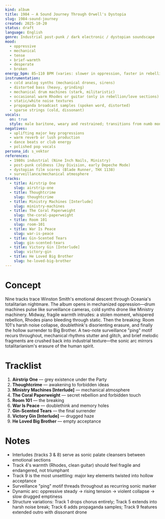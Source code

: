 ```yaml
---
kind: album
title: 1984 — A Sound Journey Through Orwell's Dystopia
slug: 1984-sound-journey
created: 2025-10-20
status: draft
language: English
genre: Industrial post-punk / dark electronic / dystopian soundscape
mood:
  - oppressive
  - mechanical
  - tense
  - brief-warmth
  - desperate
  - broken
energy_bpm: 85–110 BPM (varies: slower in oppression, faster in rebellion, crawling at surrender)
instrumentation:
  - cold analog synths (mechanical drones, sirens)
  - distorted bass (heavy, grinding)
  - mechanical drum machines (stark, militaristic)
  - occasional warm Rhodes or guitar (only in rebellion/love sections)
  - static/white noise textures
  - propaganda broadcast samples (spoken word, distorted)
  - sparse strings (cold, dissonant)
vocals:
  on: true
  style: male baritone, weary and restrained; transitions from numb monotone → passionate whisper → broken hollow; occasional distorted 'Big Brother' backing vocals
negatives:
  - uplifting major key progressions
  - warm reverb or lush production
  - dance beats or club energy
  - polished pop vocals
persona_id: s_vektor
references:
  - 1980s industrial (Nine Inch Nails, Ministry)
  - post-punk coldness (Joy Division, early Depeche Mode)
  - dystopian film scores (Blade Runner, THX 1138)
  - surveillance/mechanical atmosphere
tracks:
  - title: Airstrip One
    slug: airstrip-one
  - title: Thoughtcrime
    slug: thoughtcrime
  - title: Ministry Machines [Interlude]
    slug: ministry-machines
  - title: The Coral Paperweight
    slug: the-coral-paperweight
  - title: Room 101
    slug: room-101
  - title: War Is Peace
    slug: war-is-peace
  - title: Gin-Scented Tears
    slug: gin-scented-tears
  - title: Victory Gin [Interlude]
    slug: victory-gin
  - title: He Loved Big Brother
    slug: he-loved-big-brother
---
```


# Concept

Nine tracks trace Winston Smith's emotional descent through Oceania's totalitarian nightmare. The album opens in mechanized oppression—drum machines pulse like surveillance cameras, cold synths drone like Ministry machinery. Midway, fragile warmth intrudes: a stolen moment, whispered rebellion, Rhodes piano bleeding through static. Then the breaking: Room 101's harsh noise collapse, doublethink's disorienting erasure, and finally the hollow surrender to Big Brother. A two-note surveillance "ping" motif recurs throughout, mechanical rhythms stutter and glitch, and brief melodic fragments are crushed back into industrial texture—the sonic arc mirrors totalitarianism's erasure of the human spirit.

# Tracklist

1. **Airstrip One** — grey existence under the Party
2. **Thoughtcrime** — awakening to forbidden ideas
3. **Ministry Machines [Interlude]** — mechanical atmosphere
4. **The Coral Paperweight** — secret rebellion and forbidden touch
5. **Room 101** — the breaking
6. **War Is Peace** — doublethink and memory holes
7. **Gin-Scented Tears** — the final surrender
8. **Victory Gin [Interlude]** — drugged haze
9. **He Loved Big Brother** — empty acceptance

# Notes

- Interludes (tracks 3 & 8) serve as sonic palate cleansers between emotional sections
- Track 4's warmth (Rhodes, clean guitar) should feel fragile and endangered, not triumphant
- Track 9 is the most unsettling: major key elements twisted into hollow acceptance
- Surveillance "ping" motif threads throughout as recurring sonic marker
- Dynamic arc: oppressive steady → rising tension → violent collapse → slow drugged emptiness
- Structure variations: Track 1 drops chorus entirely; Track 5 extends into harsh noise break; Track 6 adds propaganda samples; Track 9 features extended outro with dissonant drone
